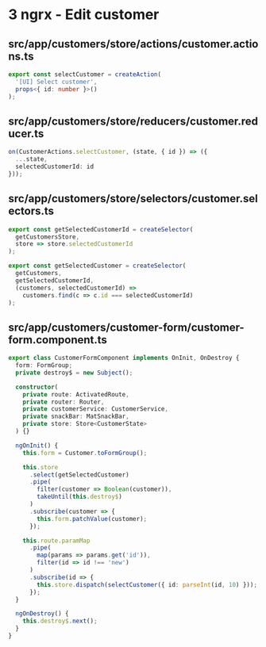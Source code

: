 # 3 ngrx - Edit customer

## src/app/customers/store/actions/customer.actions.ts

```ts
export const selectCustomer = createAction(
  '[UI] Select customer',
  props<{ id: number }>()
);
```

## src/app/customers/store/reducers/customer.reducer.ts

```ts
on(CustomerActions.selectCustomer, (state, { id }) => ({
  ...state,
  selectedCustomerId: id
}));
```

## src/app/customers/store/selectors/customer.selectors.ts

```ts
export const getSelectedCustomerId = createSelector(
  getCustomersStore,
  store => store.selectedCustomerId
);

export const getSelectedCustomer = createSelector(
  getCustomers,
  getSelectedCustomerId,
  (customers, selectedCustomerId) =>
    customers.find(c => c.id === selectedCustomerId)
);
```

## src/app/customers/customer-form/customer-form.component.ts

```ts
export class CustomerFormComponent implements OnInit, OnDestroy {
  form: FormGroup;
  private destroy$ = new Subject();

  constructor(
    private route: ActivatedRoute,
    private router: Router,
    private customerService: CustomerService,
    private snackBar: MatSnackBar,
    private store: Store<CustomerState>
  ) {}

  ngOnInit() {
    this.form = Customer.toFormGroup();

    this.store
      .select(getSelectedCustomer)
      .pipe(
        filter(customer => Boolean(customer)),
        takeUntil(this.destroy$)
      )
      .subscribe(customer => {
        this.form.patchValue(customer);
      });

    this.route.paramMap
      .pipe(
        map(params => params.get('id')),
        filter(id => id !== 'new')
      )
      .subscribe(id => {
        this.store.dispatch(selectCustomer({ id: parseInt(id, 10) }));
      });
  }

  ngOnDestroy() {
    this.destroy$.next();
  }
}
```
